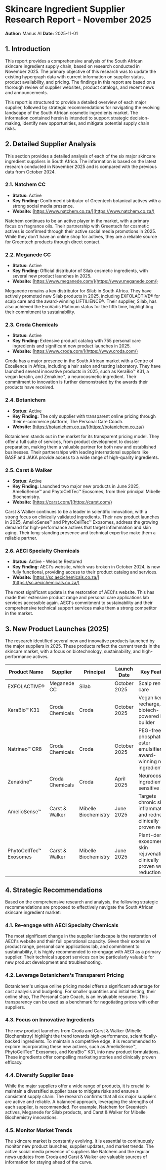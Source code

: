 # Skincare Ingredient Supplier Research Report - November 2025

**Author:** Manus AI
**Date:** 2025-11-01

## 1. Introduction

This report provides a comprehensive analysis of the South African skincare ingredient supply chain, based on research conducted in November 2025. The primary objective of this research was to update the existing hypergraph data with current information on supplier status, product availability, and pricing. The findings in this report are based on a thorough review of supplier websites, product catalogs, and recent news and announcements.

This report is structured to provide a detailed overview of each major supplier, followed by strategic recommendations for navigating the evolving landscape of the South African cosmetic ingredients market. The information contained herein is intended to support strategic decision-making, identify new opportunities, and mitigate potential supply chain risks.




## 2. Detailed Supplier Analysis

This section provides a detailed analysis of each of the six major skincare ingredient suppliers in South Africa. The information is based on the latest research conducted in November 2025 and is compared with the previous data from October 2024.

### 2.1. Natchem CC

- **Status:** Active
- **Key Finding:** Confirmed distributor of Greentech botanical actives with a strong social media presence.
- **Website:** [https://www.natchem.co.za/](https://www.natchem.co.za/)

Natchem continues to be an active player in the market, with a primary focus on fragrance oils. Their partnership with Greentech for cosmetic actives is confirmed through their active social media promotions in 2025. While they don't have an online shop for actives, they are a reliable source for Greentech products through direct contact.

### 2.2. Meganede CC

- **Status:** Active
- **Key Finding:** Official distributor of Silab cosmetic ingredients, with several new product launches in 2025.
- **Website:** [https://www.meganede.com/](https://www.meganede.com/)

Meganede remains a key distributor for Silab in South Africa. They have actively promoted new Silab products in 2025, including EXFOLACTIVE® for scalp care and the award-winning LIFTILIENCE®. Their supplier, Silab, has also achieved the EcoVadis Platinum status for the fifth time, highlighting their commitment to sustainability.

### 2.3. Croda Chemicals

- **Status:** Active
- **Key Finding:** Extensive product catalog with 755 personal care ingredients and significant new product launches in 2025.
- **Website:** [https://www.croda.com/](https://www.croda.com/)

Croda has a major presence in the South African market with a Centre of Excellence in Africa, including a hair salon and testing laboratory. They have launched several innovative products in 2025, such as KeraBio™ K31, a vegan keratin, and Zenakine™, a neurocosmetic ingredient. Their commitment to innovation is further demonstrated by the awards their products have received.

### 2.4. Botanichem

- **Status:** Active
- **Key Finding:** The only supplier with transparent online pricing through their e-commerce platform, The Personal Care Coach.
- **Website:** [https://botanichem.co.za/](https://botanichem.co.za/)

Botanichem stands out in the market for its transparent pricing model. They offer a full suite of services, from product development to dossier preparation, making them a valuable partner for both new and established businesses. Their partnerships with leading international suppliers like BASF and JAKA provide access to a wide range of high-quality ingredients.

### 2.5. Carst & Walker

- **Status:** Active
- **Key Finding:** Launched two major new products in June 2025, AmelioSense™ and PhytoCellTec™ Exosomes, from their principal Mibelle Biochemistry.
- **Website:** [https://carst.com/](https://carst.com/)

Carst & Walker continues to be a leader in scientific innovation, with a strong focus on clinically validated ingredients. Their new product launches in 2025, AmelioSense™ and PhytoCellTec™ Exosomes, address the growing demand for high-performance actives that target inflammation and skin aging. Their long-standing presence and technical expertise make them a reliable partner.

### 2.6. AECI Specialty Chemicals

- **Status:** Active - Website Restored
- **Key Finding:** AECI's website, which was broken in October 2024, is now fully functional, providing access to their product catalog and services.
- **Website:** [https://sc.aecichemicals.co.za/](https://sc.aecichemicals.co.za/)

The most significant update is the restoration of AECI's website. This has made their extensive product range and personal care applications lab services accessible again. AECI's commitment to sustainability and their comprehensive technical support services make them a strong competitor in the market.



## 3. New Product Launches (2025)

The research identified several new and innovative products launched by the major suppliers in 2025. These products reflect the current trends in the skincare market, with a focus on biotechnology, sustainability, and high-performance actives.

| Product Name          | Supplier        | Principal            | Launch Date    | Key Features                                                                 |
| --------------------- | --------------- | -------------------- | -------------- | ---------------------------------------------------------------------------- |
| EXFOLACTIVE®          | Meganede CC     | Silab                | October 2025   | Scalp renewal care                                                           |
| KeraBio™ K31          | Croda Chemicals | Croda                | October 2025   | Vegan keratin recharge, biotech-powered bond builder                         |
| Natrineo™ CR8         | Croda Chemicals | Croda                | October 2025   | PEG-free phosphate ester emulsifier, award-winning new ingredient            |
| Zenakine™             | Croda Chemicals | Croda                | April 2025     | Neurocosmetic ingredient for sensitive skin                                  |
| AmelioSense™          | Carst & Walker  | Mibelle Biochemistry | June 2025      | Targets chronic skin inflammation and redness, clinically proven results     |
| PhytoCellTec™ Exosomes | Carst & Walker  | Mibelle Biochemistry | June 2025      | Plant-derived exosomes for skin rejuvenation, clinically proven wrinkle reduction |




## 4. Strategic Recommendations

Based on the comprehensive research and analysis, the following strategic recommendations are proposed to effectively navigate the South African skincare ingredient market:

### 4.1. Re-engage with AECI Specialty Chemicals

The most significant change in the supplier landscape is the restoration of AECI's website and their full operational capacity. Given their extensive product range, personal care applications lab, and commitment to sustainability, it is highly recommended to re-engage with AECI as a primary supplier. Their technical support services can be particularly valuable for new product development and troubleshooting.

### 4.2. Leverage Botanichem's Transparent Pricing

Botanichem's unique online pricing model offers a significant advantage for cost analysis and budgeting. For smaller quantities and initial testing, their online shop, The Personal Care Coach, is an invaluable resource. This transparency can be used as a benchmark for negotiating prices with other suppliers.

### 4.3. Focus on Innovative Ingredients

The new product launches from Croda and Carst & Walker (Mibelle Biochemistry) highlight the trend towards high-performance, scientifically-backed ingredients. To maintain a competitive edge, it is recommended to explore incorporating these new actives, such as AmelioSense™, PhytoCellTec™ Exosomes, and KeraBio™ K31, into new product formulations. These ingredients offer compelling marketing stories and clinically proven efficacy.

### 4.4. Diversify Supplier Base

While the major suppliers offer a wide range of products, it is crucial to maintain a diversified supplier base to mitigate risks and ensure a consistent supply chain. The research confirms that all six major suppliers are active and reliable. A balanced approach, leveraging the strengths of each supplier, is recommended. For example, Natchem for Greentech actives, Meganede for Silab products, and Carst & Walker for Mibelle Biochemistry innovations.

### 4.5. Monitor Market Trends

The skincare market is constantly evolving. It is essential to continuously monitor new product launches, supplier updates, and market trends. The active social media presence of suppliers like Natchem and the regular news updates from Croda and Carst & Walker are valuable sources of information for staying ahead of the curve.

